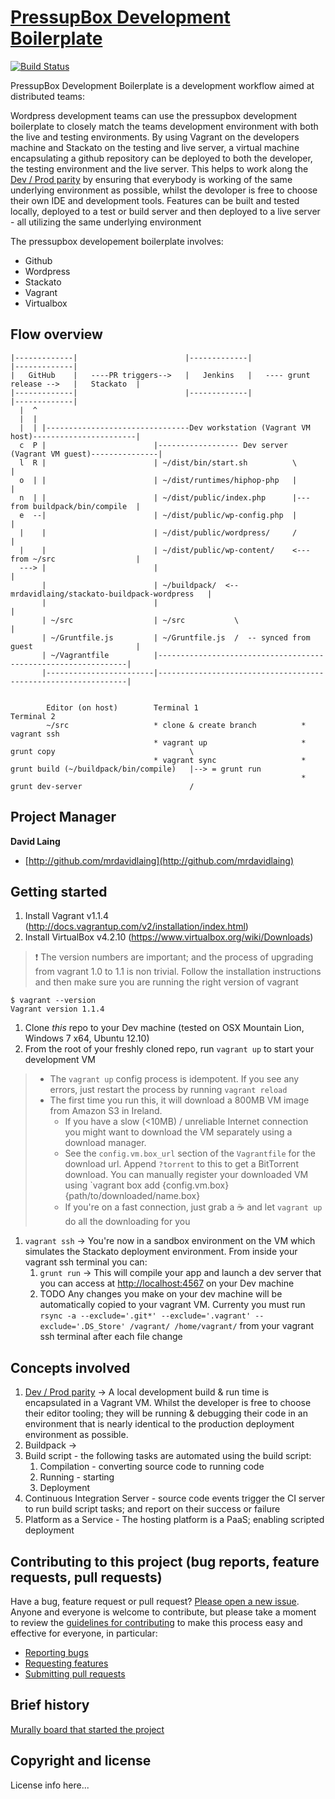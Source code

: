# [PressupBox Development Boilerplate](http://#)

[![Build Status](http://ci.labs.cityindex.com:8080/job/pressupbox-development-boilerplate/badge/icon)](http://ci.labs.cityindex.com:8080/job/pressupbox-development-boilerplate/)

PressupBox Development Boilerplate is a development workflow aimed at distributed teams:

Wordpress development teams can use the pressupbox development boilerplate to closely match the teams development environment 
with both the live and testing environments. By using Vagrant on the developers machine and Stackato on the testing and live server, 
a virtual machine encapsulating a github repository can be deployed to both the developer, the testing environment and the 
live server. This helps to work along the [Dev / Prod parity](http://www.12factor.net/dev-prod-parity) by ensuring that 
everybody is working of the same underlying environment as possible, whilst the devoloper is free to choose their own 
IDE and development tools. Features can be built and tested locally, deployed to a test or build server and then 
deployed to a live server - all utilizing the same underlying environment

The pressupbox developement boilerplate involves:
* Github
* Wordpress
* Stackato
* Vagrant
* Virtualbox

## Flow overview
```
|-------------|                        |-------------|                            |-------------|
|   GitHub    |   ----PR triggers-->   |   Jenkins   |   ---- grunt release -->   |   Stackato  |
|-------------|                        |-------------|                            |-------------|
  |  ^
  |  |
  |  | |--------------------------------Dev workstation (Vagrant VM host)-----------------------|
  c  P |                        |------------------ Dev server (Vagrant VM guest)---------------|
  l  R |                        | ~/dist/bin/start.sh          \                                |
  o  | |                        | ~/dist/runtimes/hiphop-php   |                                |
  n  | |                        | ~/dist/public/index.php      |--- from buildpack/bin/compile  |
  e  --|                        | ~/dist/public/wp-config.php  |                                |
  |    |                        | ~/dist/public/wordpress/     /                                |
  |    |                        | ~/dist/public/wp-content/    <--- from ~/src                  |
  ---> |                        |                                                               |
       |                        | ~/buildpack/  <-- mrdavidlaing/stackato-buildpack-wordpress   |
       |                        |                                                               |
       | ~/src                  | ~/src           \                                             |
       | ~/Gruntfile.js         | ~/Gruntfile.js  /  -- synced from guest                       |
       | ~/Vagrantfile          |---------------------------------------------------------------|
       |------------------------|---------------------------------------------------------------| 


        Editor (on host)        Terminal 1                       Terminal 2
        ~/src                   * clone & create branch          * vagrant ssh
                                * vagrant up                     * grunt copy                              \
                                * vagrant sync                   * grunt build (~/buildpack/bin/compile)   |--> = grunt run
                                                                 * grunt dev-server                        /

```

## Project Manager

**David Laing**

+ [http://github.com/mrdavidlaing](http://github.com/mrdavidlaing)

## Getting started

1.  Install Vagrant v1.1.4 (http://docs.vagrantup.com/v2/installation/index.html)
1.  Install VirtualBox v4.2.10 (https://www.virtualbox.org/wiki/Downloads) 
>  :exclamation: The version numbers are important; and the process of upgrading from vagrant 1.0 to 1.1 is non trivial.
> Follow the installation instructions and then make sure you are running the right version of vagrant 
```
$ vagrant --version
Vagrant version 1.1.4
```

1.  Clone _this_ repo to your Dev machine (tested on OSX Mountain Lion, Windows 7 x64, Ubuntu 12.10)
1.  From the root of your freshly cloned repo, run `vagrant up` to start your development VM 
> * The `vagrant up` config process is idempotent.  If you see any errors, just restart the process by running `vagrant reload`
> * The first time you run this, it will download a 800MB VM image from Amazon S3 in Ireland.  
>      * If you have a slow (<10MB) / unreliable Internet connection you might want to download the VM separately using a download manager.
>      * See the `config.vm.box_url` section of the `Vagrantfile` for the download url.  Append `?torrent` to this to get a BitTorrent download.  You can manually register your downloaded VM using `vagrant box add {config.vm.box} {path/to/downloaded/name.box}
>      * If you're on a fast connection, just grab a :coffee: and let `vagrant up` do all the downloading for you

1.  `vagrant ssh` -> You're now in a sandbox environment on the VM which simulates the Stackato deployment environment.  From inside your vagrant ssh terminal you can:
    1.  `grunt run` -> This will compile your app and launch a dev server that you can access at [http://localhost:4567](http://localhost:4567) on your Dev machine
    1.  TODO Any changes you make on your dev machine will be automatically copied to your vagrant VM.  Currenty you must run
`rsync -a --exclude='.git*' --exclude='.vagrant' --exclude='.DS_Store' /vagrant/ /home/vagrant/` from your vagrant ssh terminal after each file change

## Concepts involved

1. [Dev / Prod parity](http://www.12factor.net/dev-prod-parity) -> A local development build & run time is encapsulated in a
Vagrant VM.  Whilst the developer is free to choose their editor tooling; they will be running & debugging their code in an
environment that is nearly identical to the production deployment environment as possible.  
1. Buildpack -> 
1. Build script - the following tasks are automated using the build script:
   1. Compilation - converting source code to running code 
   1. Running - starting 
   1. Deployment
1. Continuous Integration Server - source code events trigger the CI server to run build script tasks; and report on their success or failure
1. Platform as a Service - The hosting platform is a PaaS; enabling scripted deployment

## Contributing to this project (bug reports, feature requests, pull requests)

Have a bug, feature request or pull request? [Please open a new issue](https://github.com/cityindex/remote-development-boilerplate/issues).
Anyone and everyone is welcome to contribute, but please take a moment to
review the [guidelines for contributing](CONTRIBUTING.md) to make this process
easy and effective for everyone, in particular:

* [Reporting bugs](CONTRIBUTING.md#reporting-bugs)
* [Requesting features](CONTRIBUTING.md#requesting-features)
* [Submitting pull requests](CONTRIBUTING.md#submitting-pull-requests)

## Brief history

[Murally board that started the project](http://mrl.li/ZFs4qk)

## Copyright and license

License info here...
